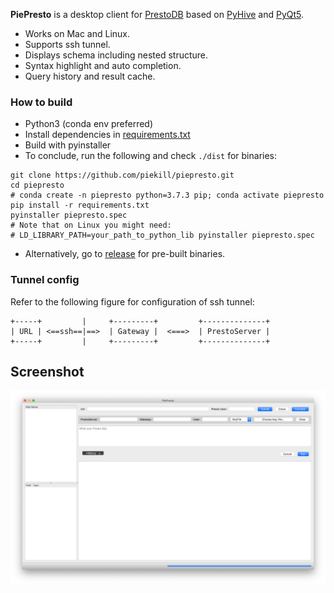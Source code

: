 **PiePresto** is a desktop client for [PrestoDB](http://prestodb.github.io/) based on [PyHive](https://github.com/dropbox/PyHive) and [PyQt5](https://www.riverbankcomputing.com/software/pyqt/intro).

- Works on Mac and Linux.
- Supports ssh tunnel.
- Displays schema including nested structure.
- Syntax highlight and auto completion.
- Query history and result cache.

### How to build

- Python3 (conda env preferred)
- Install dependencies in [requirements.txt](https://github.com/piekill/piepresto/blob/master/requirements.txt)
- Build with pyinstaller
- To conclude, run the following and check `./dist` for binaries:
 ```shell
 git clone https://github.com/piekill/piepresto.git
 cd piepresto
 # conda create -n piepresto python=3.7.3 pip; conda activate piepresto
 pip install -r requirements.txt
 pyinstaller piepresto.spec
 # Note that on Linux you might need: 
 # LD_LIBRARY_PATH=your_path_to_python_lib pyinstaller piepresto.spec
 ```
- Alternatively, go to [release](https://github.com/piekill/piepresto/releases) for pre-built binaries.

### Tunnel config
Refer to the following figure for configuration of ssh tunnel:
```
+-----+         |     +---------+         +--------------+
| URL | <==ssh==|==>  | Gateway |  <===>  | PrestoServer |
+-----+         |     +---------+         +--------------+
```

## Screenshot
![screenshot](https://github.com/piekill/piepresto/blob/master/screenshot.png "Screenshot of PiePresto (MacOS)")
